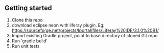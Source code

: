 ## Getting started

1. Clone this repo
2. download eclipse neon with liferay plugin. 
		Eg:
		https://sourceforge.net/projects/lportal/files/Liferay%20IDE/3.1.0%20B1/
3. Import existing Gradle project, point to base directory of cloned Git repo
4. Run 'gradle build'
5. Run unit tests


